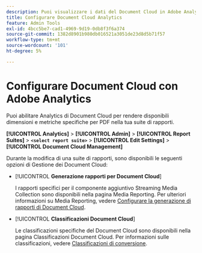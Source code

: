 ```yaml
---
description: Puoi visualizzare i dati del Document Cloud in Adobe Analytics
title: Configurare Document Cloud Analytics
feature: Admin Tools
exl-id: 4bcc5be7-cad1-4969-9d19-0db8f3f6a374
source-git-commit: 1382d8901b980db016521a3051de23d8d5b71f57
workflow-type: tm+mt
source-wordcount: '101'
ht-degree: 5%

---
```


# Configurare Document Cloud con Adobe Analytics

Puoi abilitare Analytics di Document Cloud per rendere disponibili dimensioni e metriche specifiche per PDF nella tua suite di rapporti.

**[!UICONTROL Analytics]** > **[!UICONTROL Admin]** > **[!UICONTROL Report Suites]** > **`<select report suite>`** > **[!UICONTROL Edit Settings]** > **[!UICONTROL Document Cloud Management]**

Durante la modifica di una suite di rapporti, sono disponibili le seguenti opzioni di Gestione dei Document Cloud:

* [!UICONTROL **Generazione rapporti per Document Cloud**]

  I rapporti specifici per il componente aggiuntivo Streaming Media Collection sono disponibili nella pagina Media Reporting. Per ulteriori informazioni su Media Reporting, vedere [Configurare la generazione di rapporti di Document Cloud](/help/admin/admin/c-manage-report-suites/c-edit-report-suites/document-cloud-config.md).

* [!UICONTROL **Classificazioni Document Cloud**]

  Le classificazioni specifiche del Document Cloud sono disponibili nella pagina Classificazioni Document Cloud. Per informazioni sulle classificazioni, vedere [Classificazioni di conversione](/help/admin/admin/c-manage-report-suites/c-edit-report-suites/conversion-var-admin/conversion-classifications.md).
